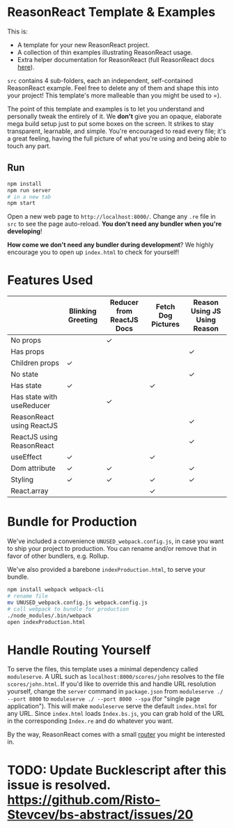 # ReasonReact Template & Examples

This is:
- A template for your new ReasonReact project.
- A collection of thin examples illustrating ReasonReact usage.
- Extra helper documentation for ReasonReact (full ReasonReact docs [here](https://reasonml.github.io/reason-react/)).

`src` contains 4 sub-folders, each an independent, self-contained ReasonReact example. Feel free to delete any of them and shape this into your project! This template's more malleable than you might be used to =).

The point of this template and examples is to let you understand and personally tweak the entirely of it. We **don't** give you an opaque, elaborate mega build setup just to put some boxes on the screen. It strikes to stay transparent, learnable, and simple. You're encouraged to read every file; it's a great feeling, having the full picture of what you're using and being able to touch any part.

## Run

```sh
npm install
npm run server
# in a new tab
npm start
```

Open a new web page to `http://localhost:8000/`. Change any `.re` file in `src` to see the page auto-reload. **You don't need any bundler when you're developing**!

**How come we don't need any bundler during development**? We highly encourage you to open up `index.html` to check for yourself!

# Features Used

|                           | Blinking Greeting | Reducer from ReactJS Docs | Fetch Dog Pictures | Reason Using JS Using Reason |
|---------------------------|-------------------|---------------------------|--------------------|------------------------------|
| No props                  |                   | ✓                         |                    |                              |
| Has props                 |                   |                           |                    | ✓                            |
| Children props            | ✓                 |                           |                    |                              |
| No state                  |                   |                           |                    | ✓                            |
| Has state                 | ✓                 |                           |  ✓                 |                              |
| Has state with useReducer |                   | ✓                         |                    |                              |
| ReasonReact using ReactJS |                   |                           |                    | ✓                            |
| ReactJS using ReasonReact |                   |                           |                    | ✓                            |
| useEffect                 | ✓                 |                           |  ✓                 |                              |
| Dom attribute             | ✓                 | ✓                         |                    | ✓                            |
| Styling                   | ✓                 | ✓                         |  ✓                 | ✓                            |
| React.array               |                   |                           |  ✓                 |                              |

# Bundle for Production

We've included a convenience `UNUSED_webpack.config.js`, in case you want to ship your project to production. You can rename and/or remove that in favor of other bundlers, e.g. Rollup.

We've also provided a barebone `indexProduction.html`, to serve your bundle.

```sh
npm install webpack webpack-cli
# rename file
mv UNUSED_webpack.config.js webpack.config.js
# call webpack to bundle for production
./node_modules/.bin/webpack
open indexProduction.html
```

# Handle Routing Yourself

To serve the files, this template uses a minimal dependency called `moduleserve`. A URL such as `localhost:8000/scores/john` resolves to the file `scores/john.html`. If you'd like to override this and handle URL resolution yourself, change the `server` command in `package.json` from `moduleserve ./ --port 8000` to `moduleserve ./ --port 8000 --spa` (for "single page application"). This will make `moduleserve` serve the default `index.html` for any URL. Since `index.html` loads `Index.bs.js`, you can grab hold of the URL in the corresponding `Index.re` and do whatever you want.

By the way, ReasonReact comes with a small [router](https://reasonml.github.io/reason-react/docs/en/router) you might be interested in.

# TODO: Update Bucklescript after this issue is resolved. https://github.com/Risto-Stevcev/bs-abstract/issues/20